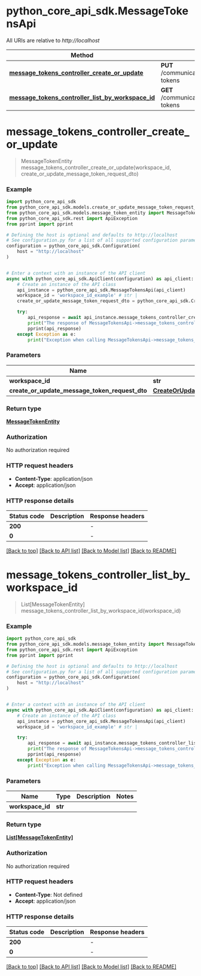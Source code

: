 # python_core_api_sdk.MessageTokensApi

All URIs are relative to *http://localhost*

Method | HTTP request | Description
------------- | ------------- | -------------
[**message_tokens_controller_create_or_update**](MessageTokensApi.md#message_tokens_controller_create_or_update) | **PUT** /communication/workspaces/{workspaceId}/message-tokens | 
[**message_tokens_controller_list_by_workspace_id**](MessageTokensApi.md#message_tokens_controller_list_by_workspace_id) | **GET** /communication/workspaces/{workspaceId}/message-tokens | 


# **message_tokens_controller_create_or_update**
> MessageTokenEntity message_tokens_controller_create_or_update(workspace_id, create_or_update_message_token_request_dto)



### Example


```python
import python_core_api_sdk
from python_core_api_sdk.models.create_or_update_message_token_request_dto import CreateOrUpdateMessageTokenRequestDto
from python_core_api_sdk.models.message_token_entity import MessageTokenEntity
from python_core_api_sdk.rest import ApiException
from pprint import pprint

# Defining the host is optional and defaults to http://localhost
# See configuration.py for a list of all supported configuration parameters.
configuration = python_core_api_sdk.Configuration(
    host = "http://localhost"
)


# Enter a context with an instance of the API client
async with python_core_api_sdk.ApiClient(configuration) as api_client:
    # Create an instance of the API class
    api_instance = python_core_api_sdk.MessageTokensApi(api_client)
    workspace_id = 'workspace_id_example' # str | 
    create_or_update_message_token_request_dto = python_core_api_sdk.CreateOrUpdateMessageTokenRequestDto() # CreateOrUpdateMessageTokenRequestDto | 

    try:
        api_response = await api_instance.message_tokens_controller_create_or_update(workspace_id, create_or_update_message_token_request_dto)
        print("The response of MessageTokensApi->message_tokens_controller_create_or_update:\n")
        pprint(api_response)
    except Exception as e:
        print("Exception when calling MessageTokensApi->message_tokens_controller_create_or_update: %s\n" % e)
```



### Parameters


Name | Type | Description  | Notes
------------- | ------------- | ------------- | -------------
 **workspace_id** | **str**|  | 
 **create_or_update_message_token_request_dto** | [**CreateOrUpdateMessageTokenRequestDto**](CreateOrUpdateMessageTokenRequestDto.md)|  | 

### Return type

[**MessageTokenEntity**](MessageTokenEntity.md)

### Authorization

No authorization required

### HTTP request headers

 - **Content-Type**: application/json
 - **Accept**: application/json

### HTTP response details

| Status code | Description | Response headers |
|-------------|-------------|------------------|
**200** |  |  -  |
**0** |  |  -  |

[[Back to top]](#) [[Back to API list]](../README.md#documentation-for-api-endpoints) [[Back to Model list]](../README.md#documentation-for-models) [[Back to README]](../README.md)

# **message_tokens_controller_list_by_workspace_id**
> List[MessageTokenEntity] message_tokens_controller_list_by_workspace_id(workspace_id)



### Example


```python
import python_core_api_sdk
from python_core_api_sdk.models.message_token_entity import MessageTokenEntity
from python_core_api_sdk.rest import ApiException
from pprint import pprint

# Defining the host is optional and defaults to http://localhost
# See configuration.py for a list of all supported configuration parameters.
configuration = python_core_api_sdk.Configuration(
    host = "http://localhost"
)


# Enter a context with an instance of the API client
async with python_core_api_sdk.ApiClient(configuration) as api_client:
    # Create an instance of the API class
    api_instance = python_core_api_sdk.MessageTokensApi(api_client)
    workspace_id = 'workspace_id_example' # str | 

    try:
        api_response = await api_instance.message_tokens_controller_list_by_workspace_id(workspace_id)
        print("The response of MessageTokensApi->message_tokens_controller_list_by_workspace_id:\n")
        pprint(api_response)
    except Exception as e:
        print("Exception when calling MessageTokensApi->message_tokens_controller_list_by_workspace_id: %s\n" % e)
```



### Parameters


Name | Type | Description  | Notes
------------- | ------------- | ------------- | -------------
 **workspace_id** | **str**|  | 

### Return type

[**List[MessageTokenEntity]**](MessageTokenEntity.md)

### Authorization

No authorization required

### HTTP request headers

 - **Content-Type**: Not defined
 - **Accept**: application/json

### HTTP response details

| Status code | Description | Response headers |
|-------------|-------------|------------------|
**200** |  |  -  |
**0** |  |  -  |

[[Back to top]](#) [[Back to API list]](../README.md#documentation-for-api-endpoints) [[Back to Model list]](../README.md#documentation-for-models) [[Back to README]](../README.md)

